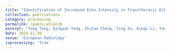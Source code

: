 ```yaml
---
title: "Identification of Increased Echo Intensity in Transthoracic Echocardiography Images Using Deep Learning: A Diagnostic Study."
collection: publications
category: processing
permalink: /publication/8
excerpt: 'Yong Tang, Qingyan Yang, Zhitao Cheng, Ying Xu, Kunqi Li, Yan Zhuang, Yong Ma, Fan Li, Song Su, Jiali Wu, Jizhu Xia. Identification of Increased Echo Intensity in Transthoracic Echocardiography Images Using Deep Learning: A Diagnostic Study. Submitted to European Radiology, under review, 2024. Background: The increased echo intensity (EI) of the endocardium in echocardiography is valuable in screening for coronary artery disease (CAD). This study aims to explore the value of deep learning (DL) in diagnosing coronary artery disease. Methods: A total of 217 transthoracic echocardiography (TTE) images from 84 patients were retrospectively collected. The regions of interest (ROI) of the left ventricular wall (LVW) and increased EI were manually annotated by experts. A two-stage DL framework was developed and evaluated. In the first stage, the DL automatically identified the LVW in TTE images. In the second stage, based on the segmentation of LVW obtained in the first stage, the DL further identified the presence of EI within the LVW. The DL framework was trained in a training-validation subset of 163 TTE images using a four-fold cross-validation approach before being tested on an independent testing subset of 54 TTE images. The performance of segmentations was evaluated in terms of metrics such as the was evaluated in terms of intersection over union (IoU), Dice coefficient, and accuracy (ACC). Results: The proposed DL framework could accurately identify the ROI of LVW and EI in TTE images. In the first stage, the DL achieved an average IoU of 0.8389, a Dice coefficient of 0.8460, and an ACC of 0.9009 in the segmentation of LVW. In the second stage, the DL achieved an average IoU of 0.7440, a Dice coefficient of 0.7576, and an ACC of 0.8658 in the segmentation of EI. Conclusion: The proposed two-stage DL framework can accurately identify ROIs of LVW and EI in TTE images with a satisfying accuracy. This shows that the DL framework has the potential values in the analysis of TTE images and eventually benefits the clinical diagnosis of CAD'
date: 2024-12-30
venue: 'European Radiology'
isprocessing: 'True'
---
```


